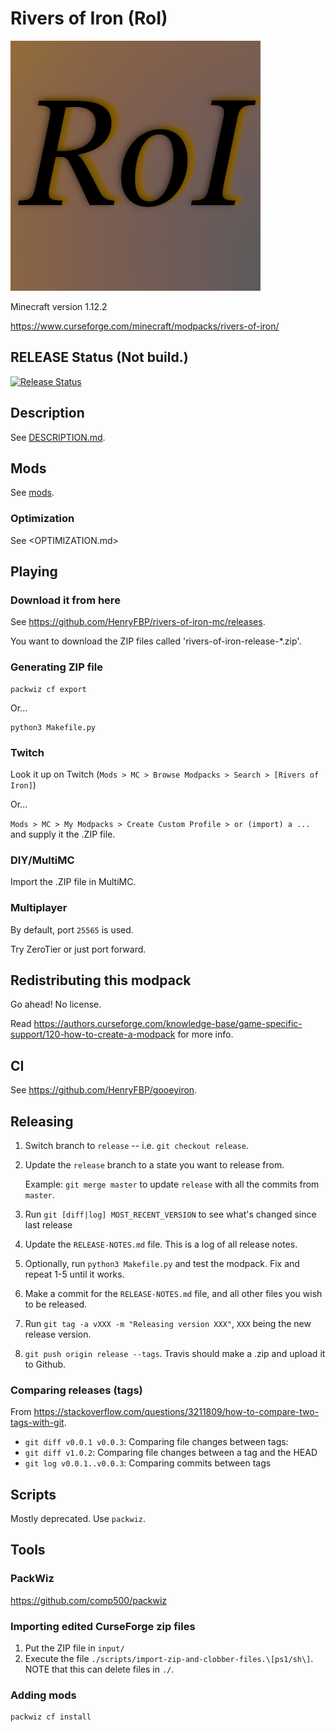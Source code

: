 # Rivers of Iron (RoI)

![Rivers of Iron (RoI)](icon.png)

Minecraft version 1.12.2

<https://www.curseforge.com/minecraft/modpacks/rivers-of-iron/>

## RELEASE Status (Not build.)

[![Release Status](https://travis-ci.com/HenryFBP/rivers-of-iron-mc.svg?branch=master)](https://travis-ci.com/HenryFBP/rivers-of-iron-mc)

## Description

See [DESCRIPTION.md](DESCRIPTION.md).

## Mods

See [mods](mods).

### Optimization

See <OPTIMIZATION.md>

## Playing

### Download it from here

See <https://github.com/HenryFBP/rivers-of-iron-mc/releases>.

You want to download the ZIP files called 'rivers-of-iron-release-*.zip'.

### Generating ZIP file

    packwiz cf export

Or...

    python3 Makefile.py

### Twitch

Look it up on Twitch (`Mods > MC > Browse Modpacks > Search > [Rivers of Iron]`)

Or...

`Mods > MC > My Modpacks > Create Custom Profile > or (import) a ...` and supply it the .ZIP file.

### DIY/MultiMC

Import the .ZIP file in MultiMC.

### Multiplayer

By default, port `25565` is used.

Try ZeroTier or just port forward.

## Redistributing this modpack

Go ahead! No license.

Read <https://authors.curseforge.com/knowledge-base/game-specific-support/120-how-to-create-a-modpack> for more info.

## CI

See <https://github.com/HenryFBP/gooeyiron>.

## Releasing

1.  Switch branch to `release` -- i.e. `git checkout release`.
2.  Update the `release` branch to a state you want to release from.

    Example: `git merge master` to update `release` with all the commits from `master`.

3.  Run `git [diff|log] MOST_RECENT_VERSION` to see what's changed since last release
4.  Update the `RELEASE-NOTES.md` file. This is a log of all release notes.
5.  Optionally, run `python3 Makefile.py` and test the modpack. Fix and repeat 1-5 until it works.
6.  Make a commit for the `RELEASE-NOTES.md` file, and all other files you wish to be released.
7.  Run `git tag -a vXXX -m "Releasing version XXX"`, `XXX` being the new release version.
8.  `git push origin release --tags`. Travis should make a .zip and upload it to Github.

### Comparing releases (tags)

From <https://stackoverflow.com/questions/3211809/how-to-compare-two-tags-with-git>.

- `git diff v0.0.1 v0.0.3`: Comparing file changes between tags:
- `git diff v1.0.2`: Comparing file changes between a tag and the HEAD
- `git log v0.0.1..v0.0.3`: Comparing commits between tags

## Scripts

Mostly deprecated. Use `packwiz`.

## Tools

### PackWiz

<https://github.com/comp500/packwiz>

### Importing edited CurseForge zip files 

1. Put the ZIP file in `input/`
2. Execute the file `./scripts/import-zip-and-clobber-files.\[ps1/sh\]`. NOTE that this can delete files in `./`.

### Adding mods

    packwiz cf install
